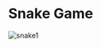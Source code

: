 # Snake Game
![snake1](https://user-images.githubusercontent.com/85934122/151030678-53fcd80a-e2a9-462a-8d7c-73b0c347fbbf.PNG)
